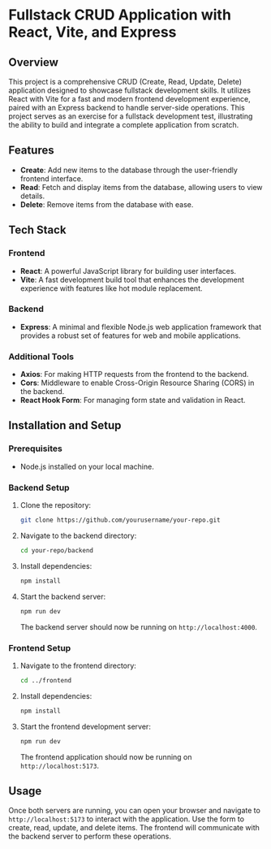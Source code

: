 # Fullstack CRUD Application with React, Vite, and Express

## Overview

This project is a comprehensive CRUD (Create, Read, Update, Delete) application designed to showcase fullstack development skills. It utilizes React with Vite for a fast and modern frontend development experience, paired with an Express backend to handle server-side operations. This project serves as an exercise for a fullstack development test, illustrating the ability to build and integrate a complete application from scratch.

## Features

- **Create**: Add new items to the database through the user-friendly frontend interface.
- **Read**: Fetch and display items from the database, allowing users to view details.
- **Delete**: Remove items from the database with ease.

## Tech Stack

### Frontend

- **React**: A powerful JavaScript library for building user interfaces.
- **Vite**: A fast development build tool that enhances the development experience with features like hot module replacement.

### Backend

- **Express**: A minimal and flexible Node.js web application framework that provides a robust set of features for web and mobile applications.

### Additional Tools

- **Axios**: For making HTTP requests from the frontend to the backend.
- **Cors**: Middleware to enable Cross-Origin Resource Sharing (CORS) in the backend.
- **React Hook Form**: For managing form state and validation in React.

## Installation and Setup

### Prerequisites

- Node.js installed on your local machine.

### Backend Setup

1. Clone the repository:
   ```bash
   git clone https://github.com/yourusername/your-repo.git
   ```
2. Navigate to the backend directory:
   ```bash
   cd your-repo/backend
   ```
3. Install dependencies:
   ```bash
   npm install
   ```
4. Start the backend server:
   ```bash
   npm run dev
   ```
   The backend server should now be running on `http://localhost:4000`.

### Frontend Setup

1. Navigate to the frontend directory:
   ```bash
   cd ../frontend
   ```
2. Install dependencies:
   ```bash
   npm install
   ```
3. Start the frontend development server:
   ```bash
   npm run dev
   ```
   The frontend application should now be running on `http://localhost:5173`.

## Usage

Once both servers are running, you can open your browser and navigate to `http://localhost:5173` to interact with the application. Use the form to create, read, update, and delete items. The frontend will communicate with the backend server to perform these operations.
